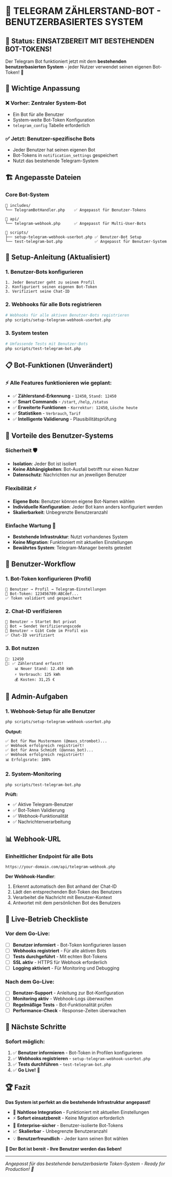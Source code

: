 # 🤖 TELEGRAM ZÄHLERSTAND-BOT - BENUTZERBASIERTES SYSTEM

## 🎉 Status: EINSATZBEREIT MIT BESTEHENDEN BOT-TOKENS!

Der Telegram Bot funktioniert jetzt mit dem **bestehenden benutzerbasierten System** - jeder Nutzer verwendet seinen eigenen Bot-Token! 🚀

## 🔄 Wichtige Anpassung

### ❌ **Vorher**: Zentraler System-Bot
- Ein Bot für alle Benutzer
- System-weite Bot-Token Konfiguration
- `telegram_config` Tabelle erforderlich

### ✅ **Jetzt**: Benutzer-spezifische Bots
- Jeder Benutzer hat seinen eigenen Bot
- Bot-Tokens in `notification_settings` gespeichert
- Nutzt das bestehende Telegram-System

## 🏗️ Angepasste Dateien

### Core Bot-System
```
📁 includes/
└── TelegramBotHandler.php    ✅ Angepasst für Benutzer-Tokens

📁 api/
└── telegram-webhook.php      ✅ Angepasst für Multi-User-Bots

📁 scripts/
├── setup-telegram-webhook-userbot.php ✅ Benutzer-Bot Setup
└── test-telegram-bot.php              ✅ Angepasst für Benutzer-System
```

## 🔧 Setup-Anleitung (Aktualisiert)

### 1. **Benutzer-Bots konfigurieren**
```
1. Jeder Benutzer geht zu seinem Profil
2. Konfiguriert seinen eigenen Bot-Token
3. Verifiziert seine Chat-ID
```

### 2. **Webhooks für alle Bots registrieren**
```bash
# Webhooks für alle aktiven Benutzer-Bots registrieren
php scripts/setup-telegram-webhook-userbot.php
```

### 3. **System testen**
```bash
# Umfassende Tests mit Benutzer-Bots
php scripts/test-telegram-bot.php
```

## 📋 Bot-Funktionen (Unverändert)

### ⚡ Alle Features funktionieren wie geplant:
- ✅ **Zählerstand-Erkennung** - `12450`, `Stand: 12450`
- ✅ **Smart Commands** - `/start`, `/help`, `/status`
- ✅ **Erweiterte Funktionen** - `Korrektur: 12450`, `Lösche heute`
- ✅ **Statistiken** - `Verbrauch`, `Tarif`
- ✅ **Intelligente Validierung** - Plausibilitätsprüfung

## 🔐 Vorteile des Benutzer-Systems

### **Sicherheit** 🛡️
- **Isolation**: Jeder Bot ist isoliert
- **Keine Abhängigkeiten**: Bot-Ausfall betrifft nur einen Nutzer
- **Datenschutz**: Nachrichten nur an jeweiligen Benutzer

### **Flexibilität** ⚡
- **Eigene Bots**: Benutzer können eigene Bot-Namen wählen
- **Individuelle Konfiguration**: Jeder Bot kann anders konfiguriert werden
- **Skalierbarkeit**: Unbegrenzte Benutzeranzahl

### **Einfache Wartung** 🔧
- **Bestehende Infrastruktur**: Nutzt vorhandenes System
- **Keine Migration**: Funktioniert mit aktuellen Einstellungen
- **Bewährtes System**: Telegram-Manager bereits getestet

## 💬 Benutzer-Workflow

### **1. Bot-Token konfigurieren** (Profil)
```
👤 Benutzer → Profil → Telegram-Einstellungen
🤖 Bot-Token: 123456789:ABCdef...
✅ Token validiert und gespeichert
```

### **2. Chat-ID verifizieren**
```
👤 Benutzer → Startet Bot privat
🤖 Bot → Sendet Verifizierungscode
👤 Benutzer → Gibt Code im Profil ein
✅ Chat-ID verifiziert
```

### **3. Bot nutzen**
```
👤: 12450
🤖: ✅ Zählerstand erfasst!
    📊 Neuer Stand: 12.450 kWh
    ⚡ Verbrauch: 125 kWh
    💰 Kosten: 31,25 €
```

## 🔧 Admin-Aufgaben

### **1. Webhook-Setup für alle Benutzer**
```bash
php scripts/setup-telegram-webhook-userbot.php
```
**Output:**
```
✅ Bot für Max Mustermann (@maxs_strombot)...
✅ Webhook erfolgreich registriert!
✅ Bot für Anna Schmidt (@annas_bot)...
✅ Webhook erfolgreich registriert!
📊 Erfolgsrate: 100%
```

### **2. System-Monitoring**
```bash
php scripts/test-telegram-bot.php
```
**Prüft:**
- ✅ Aktive Telegram-Benutzer
- ✅ Bot-Token Validierung
- ✅ Webhook-Funktionalität
- ✅ Nachrichtenverarbeitung

## 📊 Webhook-URL

### **Einheitlicher Endpoint für alle Bots**
```
https://your-domain.com/api/telegram-webhook.php
```

**Der Webhook-Handler**:
1. Erkennt automatisch den Bot anhand der Chat-ID
2. Lädt den entsprechenden Bot-Token des Benutzers
3. Verarbeitet die Nachricht mit Benutzer-Kontext
4. Antwortet mit dem persönlichen Bot des Benutzers

## 🚀 Live-Betrieb Checkliste

### **Vor dem Go-Live:**
- [ ] **Benutzer informiert** - Bot-Token konfigurieren lassen
- [ ] **Webhooks registriert** - Für alle aktiven Bots
- [ ] **Tests durchgeführt** - Mit echten Bot-Tokens
- [ ] **SSL aktiv** - HTTPS für Webhook erforderlich
- [ ] **Logging aktiviert** - Für Monitoring und Debugging

### **Nach dem Go-Live:**
- [ ] **Benutzer-Support** - Anleitung zur Bot-Konfiguration
- [ ] **Monitoring aktiv** - Webhook-Logs überwachen
- [ ] **Regelmäßige Tests** - Bot-Funktionalität prüfen
- [ ] **Performance-Check** - Response-Zeiten überwachen

## 🎯 Nächste Schritte

### **Sofort möglich:**
1. ✅ **Benutzer informieren** - Bot-Token in Profilen konfigurieren
2. ✅ **Webhooks registrieren** - `setup-telegram-webhook-userbot.php`
3. ✅ **Tests durchführen** - `test-telegram-bot.php`
4. ✅ **Go Live!** 🚀

## 🏆 Fazit

**Das System ist perfekt an die bestehende Infrastruktur angepasst!** 

- 🎯 **Nahtlose Integration** - Funktioniert mit aktuellen Einstellungen
- ⚡ **Sofort einsatzbereit** - Keine Migration erforderlich
- 🔐 **Enterprise-sicher** - Benutzer-isolierte Bot-Tokens
- 📈 **Skalierbar** - Unbegrenzte Benutzeranzahl
- 💡 **Benutzerfreundlich** - Jeder kann seinen Bot wählen

**🎉 Der Bot ist bereit - Ihre Benutzer werden das lieben!**

---

*Angepasst für das bestehende benutzerbasierte Token-System - Ready for Production! 🚀*
